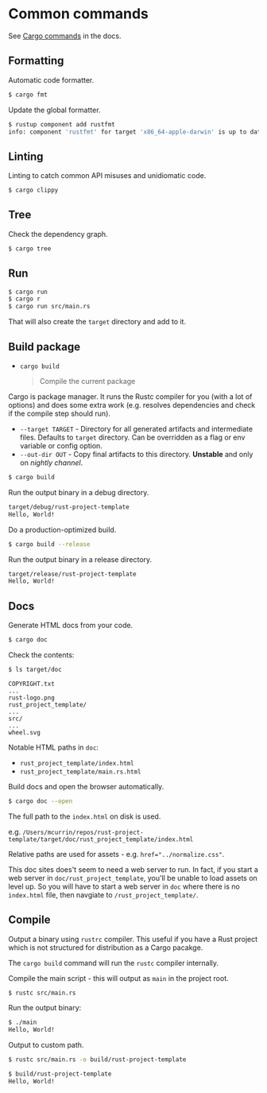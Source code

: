 # Common commands


See [Cargo commands](https://doc.rust-lang.org/cargo/commands/index.html) in the docs.


## Formatting

Automatic code formatter.

```sh
$ cargo fmt
```

Update the global formatter.

```sh
$ rustup component add rustfmt
info: component 'rustfmt' for target 'x86_64-apple-darwin' is up to date
```


## Linting

Linting to catch common API misuses and unidiomatic code.

```sh
$ cargo clippy
```


## Tree

Check the dependency graph.

```sh
$ cargo tree
```


## Run

```sh
$ cargo run
$ cargo r
$ cargo run src/main.rs
```

That will also create the `target` directory and add to it.


## Build package

- `cargo build`
    > Compile the current package

Cargo is package manager. It runs the Rustc compiler for you (with a lot of options) and does some extra work (e.g. resolves dependencies and check if the compile step should run).

- `--target TARGET` - Directory for all generated artifacts and intermediate files. Defaults to  `target` directory. Can be overridden as a flag or env variable or config option.
- `--out-dir OUT` - Copy final artifacts to this directory. **Unstable** and only on _nightly channel_.

```sh
$ cargo build
```

Run the output binary in a debug directory.

```sh
target/debug/rust-project-template
Hello, World!
```

Do a production-optimized build.

```sh
$ cargo build --release
```

Run the output binary in a release directory.

```sh
target/release/rust-project-template
Hello, World!
```


## Docs

Generate HTML docs from your code.


```sh
$ cargo doc
```

Check the contents:

```sh
$ ls target/doc
```
```
COPYRIGHT.txt
...
rust-logo.png
rust_project_template/
...
src/
...
wheel.svg
```

Notable HTML paths in `doc`:

- `rust_project_template/index.html`
- `rust_project_template/main.rs.html`

Build docs and open the browser automatically.

```sh
$ cargo doc --open
```

The full path to the `index.html` on disk is used. 

e.g. `/Users/mcurrin/repos/rust-project-template/target/doc/rust_project_template/index.html`

Relative paths are used for assets - e.g. `href="../normalize.css"`.

This doc sites does't seem to need a web server to run. In fact, if you start a web server in `doc/rust_project_template`, you'll be unable to load assets on level up. So you will have to start a web server in `doc` where there is no `index.html` file, then navgiate to `/rust_project_template/`.


## Compile

Output a binary using `rustrc` compiler. This useful if you have a Rust project which is not structured for distribution as a Cargo pacakge.

The `cargo build` command will run the `rustc` compiler internally.

Compile the main script - this will output as `main` in the project root.

```sh
$ rustc src/main.rs
```

Run the output binary:

```sh
$ ./main
Hello, World!
```

Output to custom path.

```sh
$ rustc src/main.rs -o build/rust-project-template
```

```sh
$ build/rust-project-template
Hello, World!
```
